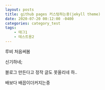 ```yaml
---
layout: posts
title: github pages 커스텀하는중(jekyll theme)
date: 2020-07-20 00:12:00 -0400
categories: category_test
tags:
    - 태그1
    - 테스트용2
---
```


루비 처음써봄

신기하네;

블로그 만든다고 정작 글도 못올리네 하..

배보다 배꼽이더커지는중